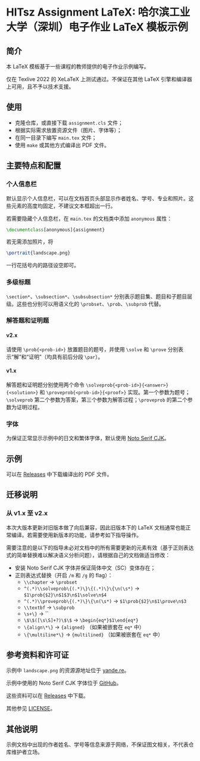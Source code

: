 # HITsz Assignment LaTeX: 哈尔滨工业大学（深圳）电子作业 LaTeX 模板示例

## 简介

本 LaTeX 模板基于一些课程的教师提供的电子作业示例编写。

仅在 Texlive 2022 的 XeLaTeX 上测试通过。不保证在其他 LaTeX 引擎和编译器上可用，且不予以技术支援。

## 使用

- 克隆仓库，或直接下载 `assignment.cls` 文件；
- 根据实际需求放置资源文件（图片、字体等）；
- 在同一目录下编写 `main.tex` 文件；
- 使用 `make` 或其他方式编译出 PDF 文件。

## 主要特点和配置

### 个人信息栏

默认显示个人信息栏，可以在文档首页头部显示作者姓名、学号、专业和照片。这些元素的高度均固定，不建议文本框超出一行。

若需要隐藏个人信息栏，在 `main.tex` 的文档类中添加 `anonymous` 属性：

```latex
\documentclass[anonymous]{assignment}
```

若无需添加照片，将

```latex
\portrait{landscape.png}
```

一行花括号内的路径设空即可。

### 多级标题

`\section*`、`\subsection*`、`\subsubsection*` 分别表示题目集、题目和子题目层级。这些也分别可以用语义化的 `\probset`、`\prob`、`\subprob` 代替。

### 解答题和证明题

#### v2.x

请使用 `\prob{<prob-id>}` 放置题目的题号，并使用 `\solve` 和 `\prove` 分别表示“解”和“证明”（均具有前后分段 `\par`）。

#### v1.x

解答题和证明题分别使用两个命令 `\solveprob{<prob-id>}{<answer>}{<solution>}` 和 `\proveprob{<prob-id>}{<proof>}` 实现。第一个参数为题号；`\solveprob` 第二个参数为答案，第三个参数为解答过程；`\proveprob` 的第二个参数为证明过程。

### 字体

为保证正常显示示例中的日文和繁体字体，默认使用 [Noto Serif CJK](https://github.com/googlefonts/noto-cjk/)。

## 示例

可以在 [Releases](https://github.com/LittleYe233/hitsz-assignment-latex/releases/latest) 中下载编译出的 PDF 文件。

## 迁移说明

### 从 v1.x 至 v2.x

本次大版本更新对旧版本做了向后兼容，因此旧版本下的 LaTeX 文档通常也能正常编译。若需要使用新版本的功能，请参考如下指导操作。

需要注意的是以下的指导未必对文档中的所有需要更新的元素有效（基于正则表达式的简单替换难以解决语义分析问题），请根据自己的文档做适当修改：

- 安装 Noto Serif CJK 字体并保证简体中文（SC）变体存在；
- 正则表达式替换（开启 `/m` 和 `/g` 的 flag）：
  - `\\chapter` -> `\probset`
  - `^(.*)\\solveprob\{(.*)\}\{(.*)\}\{\n(\s*)` -> `$1\prob{$2}\n$1$3\n$1\solve\n$4`
  - `^(.*)\\proveprob\{(.*)\}\{\n(\s*)` -> `$1\prob{$2}\n$1\prove\n$3`
  - `\\textbf` -> `\subprob`
  - `\s+\}` -> ``
  - `\$\$([\s\S]+?)\$\$` -> `\begin{eq*}$1\end{eq*}`
  - `\{align\*\}` -> `{aligned}` （如果被嵌套在 `eq*` 中）
  - `\{\multiline*\}` -> `{multilined}` （如果被嵌套在 `eq*` 中）

## 参考资料和许可证

示例中 `landscape.png` 的资源源地址位于 [yande.re](https://yande.re/post/show/1017791)。

示例中使用的 Noto Serif CJK 字体位于 [GitHub](https://github.com/googlefonts/noto-cjk/)。

这些资料可以在 [Releases](https://github.com/LittleYe233/hitsz-assignment-latex/releases/tag/other-resources) 中下载。

其他参见 [LICENSE](LICENSE)。

## 其他说明

示例文档中出现的作者姓名、学号等信息来源于网络，不保证图文相关，不代表仓库维护者立场。